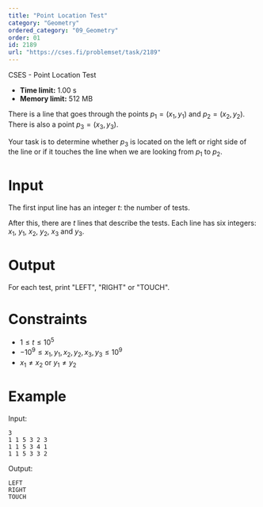 ```yaml
---
title: "Point Location Test"
category: "Geometry"
ordered_category: "09_Geometry"
order: 01
id: 2189
url: "https://cses.fi/problemset/task/2189"
---
```


CSES - Point Location Test

  * **Time limit:** 1.00 s
  * **Memory limit:** 512 MB

There is a line that goes through the points $p_1=(x_1,y_1)$ and
$p_2=(x_2,y_2)$. There is also a point $p_3=(x_3,y_3)$.

Your task is to determine whether $p_3$ is located on the left or right side
of the line or if it touches the line when we are looking from $p_1$ to $p_2$.

# Input

The first input line has an integer $t$: the number of tests.

After this, there are $t$ lines that describe the tests. Each line has six
integers: $x_1$, $y_1$, $x_2$, $y_2$, $x_3$ and $y_3$.

# Output

For each test, print "LEFT", "RIGHT" or "TOUCH".

# Constraints

  * $1 \le t \le 10^5$
  * $-10^9 \le x_1, y_1, x_2, y_2, x_3, y_3 \le 10^9$
  * $x_1 \neq x_2$ or $y_1 \neq y_2$

# Example

Input:

    
    
    3
    1 1 5 3 2 3
    1 1 5 3 4 1
    1 1 5 3 3 2
    

Output:

    
    
    LEFT
    RIGHT
    TOUCH
    

